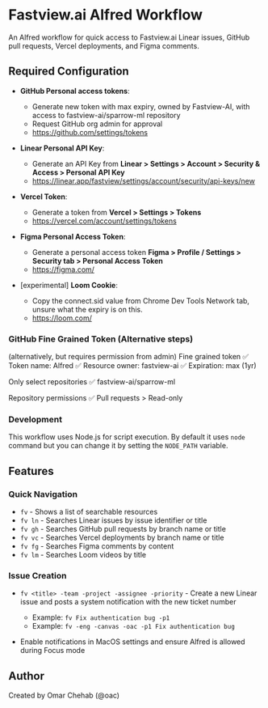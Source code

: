 # Fastview.ai Alfred Workflow

An Alfred workflow for quick access to Fastview.ai Linear issues, GitHub pull requests, Vercel deployments, and Figma comments.

## Required Configuration

- **GitHub Personal access tokens**:
  - Generate new token with max expiry, owned by Fastview-AI, with access to fastview-ai/sparrow-ml repository
  - Request GitHub org admin for approval
  - https://github.com/settings/tokens

- **Linear Personal API Key**:
  - Generate an API Key from **Linear > Settings > Account > Security & Access > Personal API Key**
  - https://linear.app/fastview/settings/account/security/api-keys/new

- **Vercel Token**:
  - Generate a token from **Vercel > Settings > Tokens**
  - https://vercel.com/account/settings/tokens

- **Figma Personal Access Token**:
  - Generate a personal access token **Figma > Profile / Settings > Security tab > Personal Access Token**
  - https://figma.com/

- [experimental] **Loom Cookie**:
  - Copy the connect.sid value from Chrome Dev Tools Network tab, unsure what the expiry is on this.
  - https://loom.com/

### GitHub Fine Grained Token (Alternative steps)

(alternatively, but requires permission from admin) Fine grained token
✅ Token name: Alfred
✅ Resource owner: fastview-ai
✅ Expiration: max (1yr)

Only select repositories
✅ fastview-ai/sparrow-ml

Repository permissions
✅ Pull requests > Read-only

### Development

This workflow uses Node.js for script execution. By default it uses `node` command but you can change it by setting the `NODE_PATH` variable.

## Features

### Quick Navigation
- `fv` - Shows a list of searchable resources
- `fv ln` - Searches Linear issues by issue identifier or title
- `fv gh` - Searches GitHub pull requests by branch name or title
- `fv vc` - Searches Vercel deployments by branch name or title
- `fv fg` - Searches Figma comments by content
- `fv lm` - Searches Loom videos by title

### Issue Creation

- `fv <title> -team -project -assignee -priority` - Create a new Linear issue and posts a system notification with the new ticket number
  - Example: `fv Fix authentication bug -p1`
  - Example: `fv -eng -canvas -oac -p1 Fix authentication bug`

- Enable notifications in MacOS settings and ensure Alfred is allowed during Focus mode

## Author

Created by Omar Chehab (@oac)
